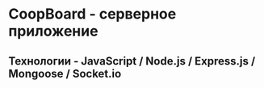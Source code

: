 # CoopBoard - серверное приложение

## Технологии - JavaScript / Node.js / Express.js / Mongoose / Socket.io
